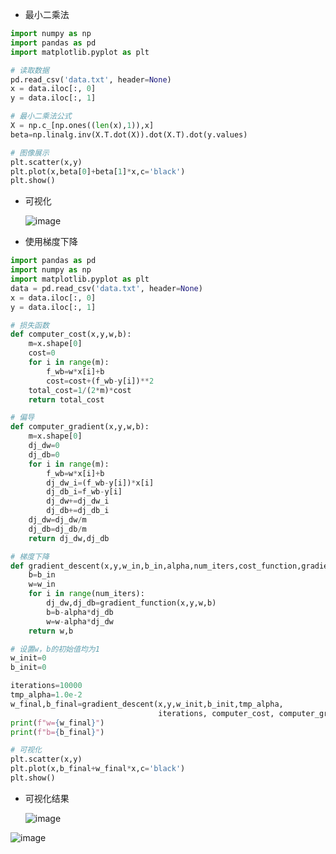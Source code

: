 * 最小二乘法
```python
import numpy as np
import pandas as pd
import matplotlib.pyplot as plt

# 读取数据
pd.read_csv('data.txt', header=None) 
x = data.iloc[:, 0]
y = data.iloc[:, 1]

# 最小二乘法公式
X = np.c_[np.ones((len(x),1)),x]
beta=np.linalg.inv(X.T.dot(X)).dot(X.T).dot(y.values)

# 图像展示
plt.scatter(x,y)
plt.plot(x,beta[0]+beta[1]*x,c='black')
plt.show()
```
* 可视化
  
  ![image](https://github.com/user-attachments/assets/e672cc46-c334-4306-8d56-28771ea31146)

* 使用梯度下降
```python
import pandas as pd 
import numpy as np 
import matplotlib.pyplot as plt 
data = pd.read_csv('data.txt', header=None) 
x = data.iloc[:, 0]
y = data.iloc[:, 1]

# 损失函数
def computer_cost(x,y,w,b):
    m=x.shape[0]
    cost=0
    for i in range(m):
        f_wb=w*x[i]+b
        cost=cost+(f_wb-y[i])**2
    total_cost=1/(2*m)*cost
    return total_cost

# 偏导
def computer_gradient(x,y,w,b):
    m=x.shape[0]
    dj_dw=0
    dj_db=0
    for i in range(m):
        f_wb=w*x[i]+b
        dj_dw_i=(f_wb-y[i])*x[i]
        dj_db_i=f_wb-y[i]
        dj_dw+=dj_dw_i
        dj_db+=dj_db_i
    dj_dw=dj_dw/m
    dj_db=dj_db/m
    return dj_dw,dj_db

# 梯度下降
def gradient_descent(x,y,w_in,b_in,alpha,num_iters,cost_function,gradient_function):
    b=b_in
    w=w_in
    for i in range(num_iters):
        dj_dw,dj_db=gradient_function(x,y,w,b)
        b=b-alpha*dj_db
        w=w-alpha*dj_dw
    return w,b

# 设置w，b的初始值均为1
w_init=0
b_init=0

iterations=10000
tmp_alpha=1.0e-2
w_final,b_final=gradient_descent(x,y,w_init,b_init,tmp_alpha,
                                 iterations, computer_cost, computer_gradient)
print(f"w={w_final}")
print(f"b={b_final}")

# 可视化
plt.scatter(x,y)
plt.plot(x,b_final+w_final*x,c='black')
plt.show()
```
* 可视化结果
  
  ![image](https://github.com/user-attachments/assets/771d8cd4-2bc5-448f-b7ce-f908df648470)
  
![image](https://github.com/user-attachments/assets/d64b16b8-d350-4d72-b326-0f6e4975b5dd)

